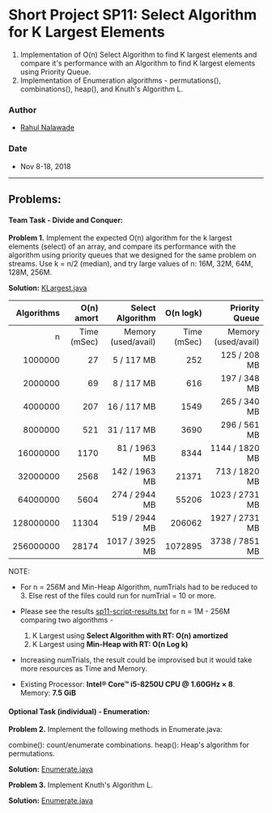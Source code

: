# Short Project SP11: Select Algorithm for K Largest Elements

1. Implementation of O(n) Select Algorithm to find K largest elements and 
   compare it's performance with an Algorithm to find K largest elements using 
   Priority Queue. 
2. Implementation of Enumeration algorithms - permutations(), combinations(), 
   heap(), and Knuth's Algorithm L.

### Author
* [Rahul Nalawade](https://github.com/rahul1947)

### Date
* Nov 8-18, 2018

_______________________________________________________________________________
## Problems:

#### Team Task - Divide and Conquer: 

**Problem 1.** 
   Implement the expected O(n) algorithm for the k largest elements (select) 
   of an array, and compare its performance with the algorithm using priority 
   queues that we designed for the same problem on streams.
   Use k = n/2 (median), and try large values of n: 16M, 32M, 64M, 128M, 256M.

**Solution:** [KLargest.java](https://github.com/rahul1947/SP11-Select-Algorithm-for-K-Largest-Elements/blob/master/KLargest.java) 


|  Algorithms  |  O(n) amort |    Select Algorithm |  O(n logk) |      Priority Queue | 
|-------------:|------------:|--------------------:|------------:|--------------------:| 
|      n       | Time (mSec) | Memory (used/avail) | Time (mSec) | Memory (used/avail) | 
|      1000000 |          27 |          5 / 117 MB |         252 |        125 / 208 MB | 
|      2000000 |          69 |          8 / 117 MB |         616 |        197 / 348 MB | 
|      4000000 |         207 |         16 / 117 MB |        1549 |        265 / 340 MB | 
|      8000000 |         521 |         31 / 117 MB |        3690 |        296 / 561 MB | 
|     16000000 |        1170 |        81 / 1963 MB |        8344 |      1144 / 1820 MB | 
|     32000000 |        2568 |       142 / 1963 MB |       21371 |       713 / 1820 MB | 
|     64000000 |        5604 |       274 / 2944 MB |       55206 |      1023 / 2731 MB | 
|    128000000 |       11304 |       519 / 2944 MB |      206062 |      1927 / 2731 MB | 
|    256000000 |       28174 |      1017 / 3925 MB |     1072895 |      3738 / 7851 MB | 


NOTE: 
- For n = 256M and Min-Heap Algorithm, numTrials had to be reduced to 3. 
  Else rest of the files could run for numTrial = 10 or more.

- Please see the results [sp11-script-results.txt](https://github.com/rahul1947/SP11-Select-Algorithm-for-K-Largest-Elements/blob/master/sp11-script-results.txt) for n = 1M - 256M comparing two algorithms -
  1. K Largest using **Select Algorithm with RT: O(n) amortized**
  2. K Largest using **Min-Heap with RT: O(n Log k)**

- Increasing numTrials, the result could be improvised but it would take more
  resources as Time and Memory. 

- Existing Processor: **Intel® Core™ i5-8250U CPU @ 1.60GHz × 8**. 
  Memory: **7.5 GiB**
   
#### Optional Task (individual) - Enumeration: 

**Problem 2.** 
   Implement the following methods in Enumerate.java:
   
   combine(): count/enumerate combinations.
   heap(): Heap's algorithm for permutations.  

**Solution:** [Enumerate.java](https://github.com/rahul1947/SP11-Select-Algorithm-for-K-Largest-Elements/blob/master/Enumerate.java)

**Problem 3.**
   Implement Knuth's Algorithm L. 

**Solution:** [Enumerate.java](https://github.com/rahul1947/SP11-Select-Algorithm-for-K-Largest-Elements/blob/master/Enumerate.java)
